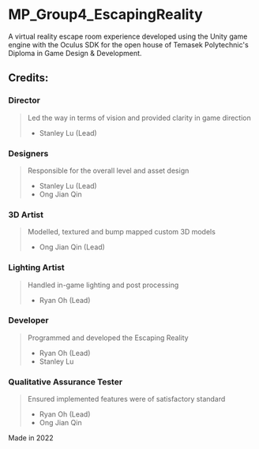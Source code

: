 # MP_Group4_EscapingReality
A virtual reality escape room experience developed using the Unity game engine with the Oculus SDK for the open house of Temasek Polytechnic's Diploma in Game Design & Development.

## Credits:
### Director
> Led the way in terms of vision and provided clarity in game direction
>- Stanley Lu (Lead)

### Designers
> Responsible for the overall level and asset design
>- Stanley Lu (Lead)
>- Ong Jian Qin

### 3D Artist
> Modelled, textured and bump mapped custom 3D models
>- Ong Jian Qin (Lead)

### Lighting Artist
> Handled in-game lighting and post processing
>- Ryan Oh (Lead)

### Developer
> Programmed and developed the Escaping Reality
>- Ryan Oh (Lead)
>- Stanley Lu

### Qualitative Assurance Tester
> Ensured implemented features were of satisfactory standard
>- Ryan Oh (Lead)
>- Ong Jian Qin

Made in 2022
